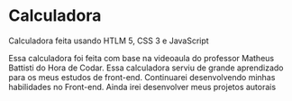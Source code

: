 # Calculadora
Calculadora feita usando HTLM 5, CSS 3 e JavaScript

Essa calculadora foi feita com base na videoaula do professor Matheus Battisti do Hora de Codar. Essa calculadora serviu de grande aprendizado para os meus estudos de front-end. Continuarei desenvolvendo minhas habilidades no Front-end. Ainda irei desenvolver meus projetos autorais

